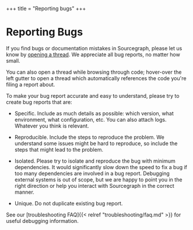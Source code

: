 +++
title = "Reporting bugs"
+++

# Reporting Bugs

If you find bugs or documentation mistakes in Sourcegraph, please let us know by
[opening a thread](https://src.sourcegrap.com/sourcegraph/.tracker). We appreciate all
bug reports, no matter how small.

You can also open a thread while browsing through code; hover-over the left gutter
to open a thread which automatically references the code you're filing a report about.

To make your bug report accurate and easy to understand, please try to create bug reports that are:

- Specific. Include as much details as possible: which version, what environment, what configuration, etc. You can also attach logs. Whatever you think is relevant.

- Reproducible. Include the steps to reproduce the problem. We understand some issues might be hard to reproduce, so include the steps that might lead to the problem.

- Isolated. Please try to isolate and reproduce the bug with minimum dependencies. It would significantly slow down the speed to fix a bug if too many dependencies are involved in a bug report. Debugging external systems is out of scope, but we are happy to point you in the right direction or help you interact with Sourcegraph in the correct manner.

- Unique. Do not duplicate existing bug report.

See our [troubleshooting FAQ]{{< relref "troubleshooting/faq.md" >}} for useful debugging information.
